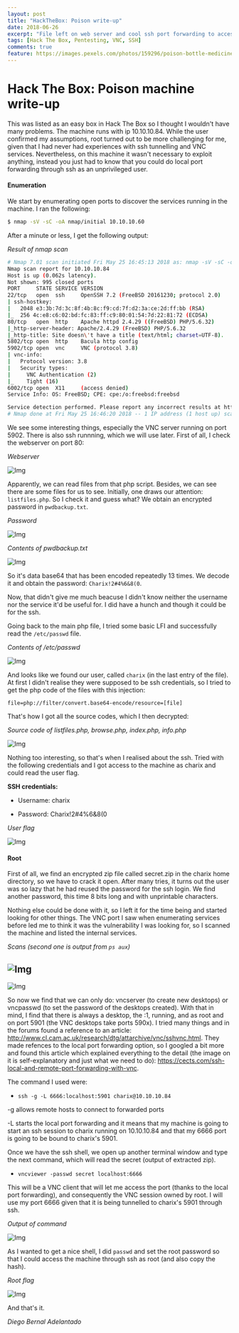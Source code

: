 ```yaml
---
layout: post
title: "HackTheBox: Poison write-up"
date: 2018-06-26
excerpt: "File left on web server and cool ssh port forwarding to access a VNC service running as root."
tags: [Hack The Box, Pentesting, VNC, SSH]
comments: true
feature: https://images.pexels.com/photos/159296/poison-bottle-medicine-old-159296.jpeg?cs=srgb&dl=wood-table-dangerous-159296.jpg&fm=jpg
---
```



# Hack The Box: Poison machine write-up

This was listed as an easy box in Hack The Box so I thought I wouldn't have many problems. The machine runs with ip 10.10.10.84. While the user confirmed my assumptions, root turned out to be more challenging for me, given that I had never had experiences with ssh tunnelling and VNC services. Nevertheless, on this machine it wasn't necessary to exploit anything, instead you just had to know that you could do local port forwarding through ssh as an unprivileged user.

#### Enumeration

We start by enumerating open ports to discover the services running in the machine. I ran the following:

```sh
$ nmap -sV -sC -oA nmap/initial 10.10.10.60
```

After a minute or less, I get the following output:

*Result of nmap scan*

```sh
# Nmap 7.01 scan initiated Fri May 25 16:45:13 2018 as: nmap -sV -sC -oA nmap/initial 10.10.10.84
Nmap scan report for 10.10.10.84
Host is up (0.062s latency).
Not shown: 995 closed ports
PORT     STATE SERVICE VERSION
22/tcp   open  ssh     OpenSSH 7.2 (FreeBSD 20161230; protocol 2.0)
| ssh-hostkey:
|   2048 e3:3b:7d:3c:8f:4b:8c:f9:cd:7f:d2:3a:ce:2d:ff:bb (RSA)
|_  256 4c:e8:c6:02:bd:fc:83:ff:c9:80:01:54:7d:22:81:72 (ECDSA)
80/tcp   open  http    Apache httpd 2.4.29 ((FreeBSD) PHP/5.6.32)
|_http-server-header: Apache/2.4.29 (FreeBSD) PHP/5.6.32
|_http-title: Site doesn\'t have a title (text/html; charset=UTF-8).
5802/tcp open  http    Bacula http config
5902/tcp open  vnc     VNC (protocol 3.8)
| vnc-info:
|   Protocol version: 3.8
|   Security types:
|     VNC Authentication (2)
|_    Tight (16)
6002/tcp open  X11     (access denied)
Service Info: OS: FreeBSD; CPE: cpe:/o:freebsd:freebsd

Service detection performed. Please report any incorrect results at https://nmap.org/submit/ .
# Nmap done at Fri May 25 16:46:20 2018 -- 1 IP address (1 host up) scanned in 66.47 seconds
```

We see some interesting things, especially the VNC server running on port 5902. There is also ssh runnning, which we will use later. First of all, I check the webserver on port 80:

*Webserver*

![Img](/assets/posts_details/Poison/images/web.png "Img")

Apparently, we can read files from that php script. Besides, we can see there are some files for us to see. Initially, one draws our attention: `listfiles.php`. So I check it and guess what? We obtain an encrypted password in `pwdbackup.txt`.

*Password*

![Img](/assets/posts_details/Poison/images/pwdbackup.png "Img")

*Contents of pwdbackup.txt*

![Img](/assets/posts_details/Poison/images/pwd.png "Img")

So it's data base64 that has been encoded repeatedly 13 times. We decode it and obtain the password: `Charix!2#4%6&8(0`.

Now, that didn't give me much beacuse I didn't know neither the username nor the service it'd be useful for. I did have a hunch and though it could be for the ssh.

Going back to the main php file, I tried some basic LFI and successfully read the `/etc/passwd` file.

*Contents of /etc/passwd*

![Img](/assets/posts_details/Poison/images/etc_passwd.png "Img")

And looks like we found our user, called `charix` (in the last entry of the file). At first I didn't realise they were supposed to be ssh credentials, so I tried to get the php code of the files with this injection:

`file=php://filter/convert.base64-encode/resource=[file]`

That's how I got all the source codes, which I then decrypted:

*Source code of listfiles.php, browse.php, index.php, info.php*

![Img](/assets/posts_details/Poison/images/sources.png "Img")

Nothing too interesting, so that's when I realised about the ssh. Tried with the following credentials and I got access to the machine as charix and could read the user flag.

**SSH credentials:**

* Username: charix

* Password: Charix!2#4%6&8(0

*User flag*

![Img](/assets/posts_details/Poison/images/user.png "Img")

#### Root

First of all, we find an encrypted zip file called secret.zip in the charix home directory, so we have to crack it open. After many tries, it turns out the user was so lazy that he had reused the password for the ssh login. We find another password, this time 8 bits long and with unprintable characters.

Nothing else could be done with it, so I left it for the time being and started looking for other things. The VNC port I saw when enumerating services before led me to think it was the vulnerability I was looking for, so I scanned the machine and listed the internal services.

*Scans (second one is output from `ps aux`)*

![Img](/assets/posts_details/Poison/images/service_-e.png "Img")
---
![Img](/assets/posts_details/Poison/images/vnc_psaux.png "Img")

So now we find that we can only do: vncserver (to create new desktops) or vncpasswd (to set the password of the desktops created). With that in mind, I find that there is always a desktop, the :1, running, and as root and on port 5901 (the VNC desktops take ports 590x). I tried many things and in the forums found a reference to an article: http://www.cl.cam.ac.uk/research/dtg/attarchive/vnc/sshvnc.html. They made refences to the local port forwarding option, so I googled a bit more and found this article which explained everything to the detail (the image on it is self-explanatory and just what we need to do): https://cects.com/ssh-local-and-remote-port-forwarding-with-vnc.

The command I used were:

* `ssh -g -L 6666:localhost:5901 charix@10.10.10.84`

-g allows remote hosts to connect to forwarded ports

-L starts the local port forwarding and it means that my machine is going to start an ssh session to charix running on 10.10.10.84 and that my 6666 port is going to be bound to charix's 5901.

Once we have the ssh shell, we open up another terminal window and type the next command, which will read the secret (output of extracted zip).

* `vncviewer -passwd secret localhost:6666`

This will be a VNC client that will let me access the port (thanks to the local port forwarding), and consequently the VNC session owned by root. I will use my port 6666 given that it is being tunnelled to charix's 5901 through ssh.

*Output of command*

![Img](/assets/posts_details/Poison/images/vnc.png "Img")

As I wanted to get a nice shell, I did `passwd` and set the root password so that I could access the machine through ssh as root (and also copy the hash).

*Root flag*

![Img](/assets/posts_details/Poison/images/root.png "Img")

And that's it.

*Diego Bernal Adelantado*
